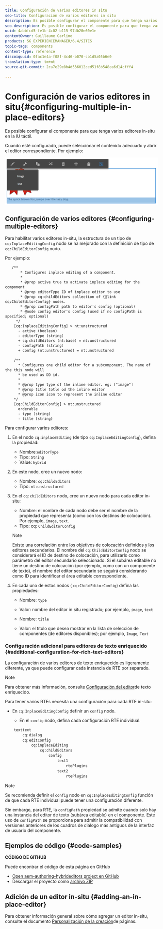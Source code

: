 ```yaml
---
title: Configuración de varios editores in situ
seo-title: Configuración de varios editores in situ
description: Es posible configurar el componente para que tenga varios editores in situ
seo-description: Es posible configurar el componente para que tenga varios editores in situ
uuid: 4abbfcd5-fe1b-4c02-b115-97db20e60e1e
contentOwner: Guillaume Carlino
products: SG_EXPERIENCEMANAGER/6.4/SITES
topic-tags: components
content-type: reference
discoiquuid: 0fac1e4a-f08f-4c46-b070-cb1d5a05b6e0
translation-type: tm+mt
source-git-commit: 2ca7e29e8b4d536012ced51f8b548ea6d14cfff4

---
```



# Configuración de varios editores in situ{#configuring-multiple-in-place-editors}

Es posible configurar el componente para que tenga varios editores in-situ en la IU táctil.

Cuando esté configurado, puede seleccionar el contenido adecuado y abrir el editor correspondiente. Por ejemplo:

![chlimage_1-8](assets/chlimage_1-8.png)

## Configuración de varios editores {#configuring-multiple-editors}

Para habilitar varios editores in-situ, la estructura de un tipo de `cq:InplaceEditingConfig` nodo se ha mejorado con la definición de tipo de `cq:ChildEditorConfig` nodo.

Por ejemplo:

```
   /**
       * Configures inplace editing of a component.
       *
       * @prop active true to activate inplace editing for the component
       * @prop editorType ID of inplace editor to use
       * @prop cq:childEditors collection of {@link cq:ChildEditorConfig} nodes.
       * @prop configPath path to editor's config (optional)
       * @node config editor's config (used if no configPath is specified; optional)
     */
    [cq:InplaceEditingConfig] > nt:unstructured
      - active (boolean)
      - editorType (string)
      + cq:childEditors (nt:base) = nt:unstructured
      - configPath (string)
      + config (nt:unstructured) = nt:unstructured

    /**
      * Configures one child editor for a subcomponent. The name of the this node will
      * be used as DD id.
      *
      * @prop type type of the inline editor. eg: ["image"]
      * @prop title totle od the inline editor
      * @prop icon icon to represent the inline editor
    */
    [cq:ChildEditorConfig] > nt:unstructured
      orderable
      - type (string)
      - title (string)
```

Para configurar varios editores:

1. En el nodo `cq:inplaceEditing` (de tipo `cq:InplaceEditingConfig`), defina la propiedad:

   * Nombre:`editorType`
   * Tipo: `String`
   * Value: `hybrid`

1. En este nodo, cree un nuevo nodo:

   * Nombre: `cq:ChildEditors`
   * Tipo: `nt:unstructured`

1. En el `cq:childEditors` nodo, cree un nuevo nodo para cada editor in-situ:

   * Nombre: el nombre de cada nodo debe ser el nombre de la propiedad que representa (como con los destinos de colocación). Por ejemplo, `image`, `text`.
   * Tipo: cq: `ChildEditorConfig`
   >[!NOTE]
   >
   >Existe una correlación entre los objetivos de colocación definidos y los editores secundarios. El nombre del `cq:ChildEditorConfig` nodo se considerará el ID de destino de colocación, para utilizarlo como parámetro del editor secundario seleccionado. Si el subárea editable no tiene un destino de colocación (por ejemplo, como con un componente de texto), el nombre del editor secundario se seguirá considerando como ID para identificar el área editable correspondiente.

1. En cada uno de estos nodos ( `cq:ChildEditorConfig`) defina las propiedades:

   * Nombre: `type`
   * Valor: nombre del editor in situ registrado; por ejemplo, `image`, `text`

   * Nombre: `title`
   * Valor: el título que desea mostrar en la lista de selección de componentes (de editores disponibles); por ejemplo, `Image`, `Text`

### Configuración adicional para editores de texto enriquecido {#additional-configuration-for-rich-text-editors}

La configuración de varios editores de texto enriquecido es ligeramente diferente, ya que puede configurar cada instancia de RTE por separado.

>[!NOTE]
>
>Para obtener más información, consulte [Configuración del editor](/help/sites-administering/rich-text-editor.md)de texto enriquecido.

Para tener varios RTEs necesita una configuración para cada RTE in-situ:

* En `cq:InplaceEditingConfig` definir un `config` nodo.

   * En el `config` nodo, defina cada configuración RTE individual.

```xml
    texttext
        cq:dialog
        cq:editConfig
            cq:inplaceEditing
                cq:childEditors
                    config
                        text1
                            rtePlugins
                        text2
                            rtePlugins
```

>[!NOTE]
>
>Se recomienda definir el `config` nodo en `cq:InplaceEditingConfig` función de que cada RTE individual puede tener una configuración diferente.
>
>Sin embargo, para RTE, la `configPath` propiedad se admite cuando solo hay una instancia del editor de texto (subárea editable) en el componente. Este uso de `configPath` se proporciona para admitir la compatibilidad con versiones anteriores de los cuadros de diálogo más antiguos de la interfaz de usuario del componente.

## Ejemplos de código {#code-samples}

**CÓDIGO DE GITHUB**

Puede encontrar el código de esta página en GitHub

* [Open aem-authoring-hybrideditors project en GitHub](https://github.com/Adobe-Marketing-Cloud/aem-authoring-hybrideditors)
* Descargar el proyecto como [archivo ZIP](https://github.com/Adobe-Marketing-Cloud/aem-authoring-hybrideditors/archive/master.zip)

## Adición de un editor in-situ {#adding-an-in-place-editor}

Para obtener información general sobre cómo agregar un editor in-situ, consulte el documento [Personalización de la creación](/help/sites-developing/customizing-page-authoring-touch.md#add-new-in-place-editor)de páginas.
